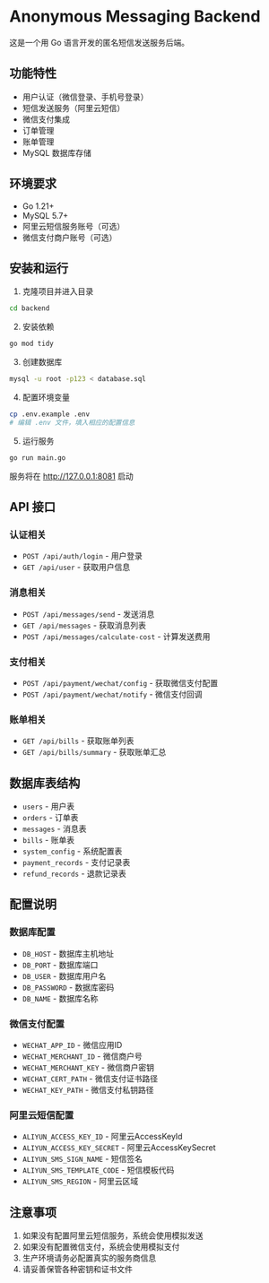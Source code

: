 # Anonymous Messaging Backend

这是一个用 Go 语言开发的匿名短信发送服务后端。

## 功能特性

- 用户认证（微信登录、手机号登录）
- 短信发送服务（阿里云短信）
- 微信支付集成
- 订单管理
- 账单管理
- MySQL 数据库存储

## 环境要求

- Go 1.21+
- MySQL 5.7+
- 阿里云短信服务账号（可选）
- 微信支付商户账号（可选）

## 安装和运行

1. 克隆项目并进入目录
```bash
cd backend
```

2. 安装依赖
```bash
go mod tidy
```

3. 创建数据库
```bash
mysql -u root -p123 < database.sql
```

4. 配置环境变量
```bash
cp .env.example .env
# 编辑 .env 文件，填入相应的配置信息
```

5. 运行服务
```bash
go run main.go
```

服务将在 http://127.0.0.1:8081 启动

## API 接口

### 认证相关
- `POST /api/auth/login` - 用户登录
- `GET /api/user` - 获取用户信息

### 消息相关
- `POST /api/messages/send` - 发送消息
- `GET /api/messages` - 获取消息列表
- `POST /api/messages/calculate-cost` - 计算发送费用

### 支付相关
- `POST /api/payment/wechat/config` - 获取微信支付配置
- `POST /api/payment/wechat/notify` - 微信支付回调

### 账单相关
- `GET /api/bills` - 获取账单列表
- `GET /api/bills/summary` - 获取账单汇总

## 数据库表结构

- `users` - 用户表
- `orders` - 订单表
- `messages` - 消息表
- `bills` - 账单表
- `system_config` - 系统配置表
- `payment_records` - 支付记录表
- `refund_records` - 退款记录表

## 配置说明

### 数据库配置
- `DB_HOST` - 数据库主机地址
- `DB_PORT` - 数据库端口
- `DB_USER` - 数据库用户名
- `DB_PASSWORD` - 数据库密码
- `DB_NAME` - 数据库名称

### 微信支付配置
- `WECHAT_APP_ID` - 微信应用ID
- `WECHAT_MERCHANT_ID` - 微信商户号
- `WECHAT_MERCHANT_KEY` - 微信商户密钥
- `WECHAT_CERT_PATH` - 微信支付证书路径
- `WECHAT_KEY_PATH` - 微信支付私钥路径

### 阿里云短信配置
- `ALIYUN_ACCESS_KEY_ID` - 阿里云AccessKeyId
- `ALIYUN_ACCESS_KEY_SECRET` - 阿里云AccessKeySecret
- `ALIYUN_SMS_SIGN_NAME` - 短信签名
- `ALIYUN_SMS_TEMPLATE_CODE` - 短信模板代码
- `ALIYUN_SMS_REGION` - 阿里云区域

## 注意事项

1. 如果没有配置阿里云短信服务，系统会使用模拟发送
2. 如果没有配置微信支付，系统会使用模拟支付
3. 生产环境请务必配置真实的服务商信息
4. 请妥善保管各种密钥和证书文件